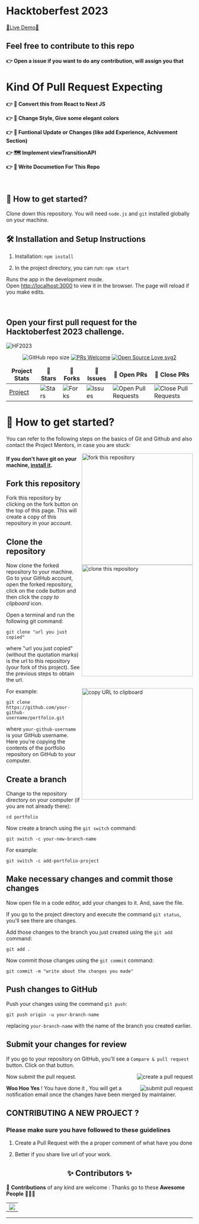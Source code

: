 #  Hacktoberfest 2023

[🔗Live Demo🔗](http://my-new-portfolio-bucket.s3-website.eu-north-1.amazonaws.com)

## Feel free to contribute to this repo
**👉 Open a issue if you want to do any contribution, will assign you that**

# Kind Of Pull Request Expecting

**👉 📖 Convert this from React to Next JS**

**👉 🎨 Change Style, Give some elegant colors**

**👉 📱 Funtional Update or Changes (like add Experience, Achivement Section)**

**👉 🗺️ Implement viewTransitionAPI**

**👉 📖 Write Documetion For This Repo**

<br />

## 🚀 How to get started?

Clone down this repository. You will need `node.js` and `git` installed globally on your machine.

## 🛠 Installation and Setup Instructions

1. Installation: `npm install`

2. In the project directory, you can run: `npm start`

Runs the app in the development mode.\
Open [http://localhost:3000](http://localhost:3000) to view it in the browser. 
The page will reload if you make edits.

<br />

## Open your first pull request for the Hacktoberfest 2023 challenge. 

<img alt="HF2023" src="https://res.cloudinary.com/practicaldev/image/fetch/s--uoUhiI79--/c_imagga_scale,f_auto,fl_progressive,h_900,q_auto,w_1600/https://dev-to-uploads.s3.amazonaws.com/uploads/articles/k8rdfvlf17di6gd9qyh6.jpg">

<div align="center">

![GitHub repo size](https://img.shields.io/github/repo-size/19sajib/JS-Project-Vault?color=yellow)  [![PRs Welcome](https://img.shields.io/badge/PRs-welcome-brightgreen.svg?style=flat-square)](http://makeapullrequest.com) [![Open Source Love svg2](https://badges.frapsoft.com/os/v2/open-source.svg?v=103)](https://github.com/ellerbrock/open-source-badges/)
</div>

<table align="center">
    <thead align="center">
        <tr border: 1px;>
            <td><b>Project Stats</td>
            <td><b>🌟 Stars</b></td>
            <td><b>🍴 Forks</b></td>
            <td><b>🐛 Issues</b></td>
            <td><b>🔔 Open PRs</b></td>
            <td><b>🔕 Close PRs</b></td>
        </tr>
     </thead>
    <tbody>
         <tr>
            <td><a href="https://github.com/19sajib/JS-Project-Vault"</a>Project</td>
            <td><img alt="Stars" src="https://img.shields.io/github/stars/19sajib/JS-Project-Vault?style=flat&logo=github"/></td>
             <td><img alt="Forks" src="https://img.shields.io/github/forks/19sajib/JS-Project-Vault?style=flat&logo=github"/></td>
            <td><img alt="Issues" src="https://img.shields.io/github/issues/19sajib/JS-Project-Vault?style=flat&logo=github"/></td>
            <td><img alt="Open Pull Requests" src="https://img.shields.io/github/issues-pr/19sajib/JS-Project-Vault?style=flat&logo=github"/></td>
           <td><img alt="Close Pull Requests" src="https://img.shields.io/github/issues-pr-closed/19sajib/JS-Project-Vault?style=flat&color=critical&logo=github"/></td>
        </tr>
    </tbody>
</table>

# 🚀 How to get started?

You can refer to the following steps on the basics of Git and Github and also contact the Project Mentors, in case you are stuck:

<img align="right" width="300" src="https://firstcontributions.github.io/assets/Readme/fork.png" alt="fork this repository" />

#### If you don't have git on your machine, [install it](https://help.github.com/articles/set-up-git/).


## Fork this repository

Fork this repository by clicking on the fork button on the top of this page.
This will create a copy of this repository in your account.

## Clone the repository

<img align="right" width="300" src="https://firstcontributions.github.io/assets/Readme/clone.png" alt="clone this repository" />

Now clone the forked repository to your machine. Go to your GitHub account, open the forked repository, click on the code button and then click the _copy to clipboard_ icon.

Open a terminal and run the following git command:

```
git clone "url you just copied"
```

where "url you just copied" (without the quotation marks) is the url to this repository (your fork of this project). See the previous steps to obtain the url.

<img align="right" width="300" src="https://firstcontributions.github.io/assets/Readme/copy-to-clipboard.png" alt="copy URL to clipboard" />

For example:

```
git clone https://github.com/your-github-username/portfolio.git
```

where `your-github-username` is your GitHub username. Here you're copying the contents of the portfolio repository on GitHub to your computer.

## Create a branch

Change to the repository directory on your computer (if you are not already there):

```
cd portfolio
```

Now create a branch using the `git switch` command:

```
git switch -c your-new-branch-name
```

For example:

```
git switch -c add-portfolio-project
```

## Make necessary changes and commit those changes

Now open file in a code editor, add your changes to it. And, save the file.

If you go to the project directory and execute the command `git status`, you'll see there are changes.

Add those changes to the branch you just created using the `git add` command:

```
git add .
```

Now commit those changes using the `git commit` command:

```
git commit -m "write about the changes you made"
```

## Push changes to GitHub

Push your changes using the command `git push`:

```
git push origin -u your-branch-name
```

replacing `your-branch-name` with the name of the branch you created earlier.

## Submit your changes for review

If you go to your repository on GitHub, you'll see a `Compare & pull request` button. Click on that button.

<img style="float: right;" src="https://firstcontributions.github.io/assets/Readme/compare-and-pull.png" alt="create a pull request" />

Now submit the pull request.

<img style="float: right;" src="https://firstcontributions.github.io/assets/Readme/submit-pull-request.png" alt="submit pull request" />


**Woo Hoo Yes** ! You have done it , You will get a notification email once the changes have been merged by maintainer.

## CONTRIBUTING A NEW PROJECT ?

### Please make sure you have followed to these guidelines

1. Create a Pull Request with the a proper comment of what have you done

2. Better if you share live url of your work.

<h2 align=center> ✨ Contributors ✨ </h2>

 🚀 **Contributions** of any kind are welcome : Thanks go to these **Awesome People** 👨🏻‍💻

<table>
	<tr>
		 <td>
  		<a href="https://github.com/19sajib/portfolio/contributors">
  			<img src="https://contributors-img.web.app/image?repo=19sajib/portfolio" />
  		</a>
		</td>
	</tr>
</table>

<hr>
